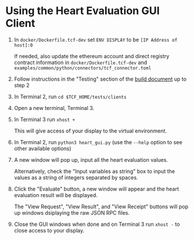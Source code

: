 # Using the Heart Evaluation GUI Client

1. In `docker/Dockerfile.tcf-dev` set `ENV DISPLAY` to be `[IP Address of host]:0`

   If needed, also update the ethereum account and direct registry contract information in `docker/Dockerfile.tcf-dev`  and `examples/common/python/connectors/tcf_connector.toml`   
2. Follow instructions in the "Testing" section of the [build document](../../../../BUILD.md) up to step 2
3. In Terminal 2, run `cd $TCF_HOME/tests/clients`
4. Open a new terminal, Terminal 3.
5. In Terminal 3 run `xhost +`

   This will give access of your display to the virtual environment.
6. In Terminal 2, run `python3 heart_gui.py` (use the `--help` option to see other available options)
7. A new window will pop up, input all the heart evaluation values.
   
   Alternatively, check the "Input variables as string" box to input the values as a string of integers separated by spaces.
8. Click the "Evaluate" button, a new window will appear and the heart evaluation result will be displayed.
   
   The "View Request", "View Result", and "View Receipt" buttons will pop up windows dsiplaying the raw JSON RPC files.
9. Close the GUI windows when done and on Terminal 3 run `xhost -` to close access to your display.

